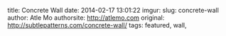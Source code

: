 title: Concrete Wall
date: 2014-02-17 13:01:22
imgur: 
slug: concrete-wall
author: Atle Mo
authorsite: http://atlemo.com
original: http://subtlepatterns.com/concrete-wall/
tags: featured, wall,
